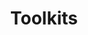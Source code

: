---
title: Toolkits
description: A curated list of the best innovation, design and business toolkits, from some of the most innovative organisations and institutions.
singular: Toolkits
---